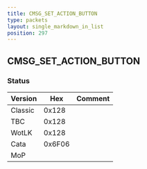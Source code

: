 ```yaml
---
title: CMSG_SET_ACTION_BUTTON
type: packets
layout: single_markdown_in_list
position: 297
---
```


## CMSG_SET_ACTION_BUTTON

### Status

Version    | Hex        | Comment
---------- | ---------- | ---------- 
Classic    | 0x128      |
TBC        | 0x128      |
WotLK      | 0x128      |
Cata       | 0x6F06     |
MoP        |            |